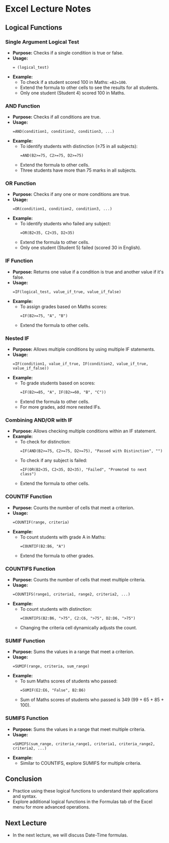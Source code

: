 
# Excel Lecture Notes

## Logical Functions

### Single Argument Logical Test
- **Purpose:** Checks if a single condition is true or false.
- **Usage:**
  ```excel
  = (logical_test)
  ```
- **Example:** 
  - To check if a student scored 100 in Maths: `=B2=100`.
  - Extend the formula to other cells to see the results for all students.
  - Only one student (Student 4) scored 100 in Maths.

### AND Function
- **Purpose:** Checks if all conditions are true.
- **Usage:**
  ```excel
  =AND(condition1, condition2, condition3, ...)
  ```
- **Example:** 
  - To identify students with distinction (≥75 in all subjects): 
    ```excel
    =AND(B2>=75, C2>=75, D2>=75)
    ```
  - Extend the formula to other cells. 
  - Three students have more than 75 marks in all subjects.

### OR Function
- **Purpose:** Checks if any one or more conditions are true.
- **Usage:**
  ```excel
  =OR(condition1, condition2, condition3, ...)
  ```
- **Example:**
  - To identify students who failed any subject:
    ```excel
    =OR(B2<35, C2<35, D2<35)
    ```
  - Extend the formula to other cells.
  - Only one student (Student 5) failed (scored 30 in English).

### IF Function
- **Purpose:** Returns one value if a condition is true and another value if it's false.
- **Usage:**
  ```excel
  =IF(logical_test, value_if_true, value_if_false)
  ```
- **Example:**
  - To assign grades based on Maths scores:
    ```excel
    =IF(B2>=75, "A", "B")
    ```
  - Extend the formula to other cells.

### Nested IF
- **Purpose:** Allows multiple conditions by using multiple IF statements.
- **Usage:**
  ```excel
  =IF(condition1, value_if_true, IF(condition2, value_if_true, value_if_false))
  ```
- **Example:** 
  - To grade students based on scores:
    ```excel
    =IF(B2>=85, "A", IF(B2>=60, "B", "C"))
    ```
  - Extend the formula to other cells.
  - For more grades, add more nested IFs.

### Combining AND/OR with IF
- **Purpose:** Allows checking multiple conditions within an IF statement.
- **Example:** 
  - To check for distinction:
    ```excel
    =IF(AND(B2>=75, C2>=75, D2>=75), "Passed with Distinction", "")
    ```
  - To check if any subject is failed:
    ```excel
    =IF(OR(B2<35, C2<35, D2<35), "Failed", "Promoted to next class")
    ```
  - Extend the formula to other cells.

### COUNTIF Function
- **Purpose:** Counts the number of cells that meet a criterion.
- **Usage:**
  ```excel
  =COUNTIF(range, criteria)
  ```
- **Example:** 
  - To count students with grade A in Maths:
    ```excel
    =COUNTIF(B2:B6, "A")
    ```
  - Extend the formula to other grades.

### COUNTIFS Function
- **Purpose:** Counts the number of cells that meet multiple criteria.
- **Usage:**
  ```excel
  =COUNTIFS(range1, criteria1, range2, criteria2, ...)
  ```
- **Example:**
  - To count students with distinction:
    ```excel
    =COUNTIFS(B2:B6, ">75", C2:C6, ">75", D2:D6, ">75")
    ```
  - Changing the criteria cell dynamically adjusts the count.

### SUMIF Function
- **Purpose:** Sums the values in a range that meet a criterion.
- **Usage:**
  ```excel
  =SUMIF(range, criteria, sum_range)
  ```
- **Example:**
  - To sum Maths scores of students who passed:
    ```excel
    =SUMIF(E2:E6, "False", B2:B6)
    ```
  - Sum of Maths scores of students who passed is 349 (99 + 65 + 85 + 100).

### SUMIFS Function
- **Purpose:** Sums the values in a range that meet multiple criteria.
- **Usage:**
  ```excel
  =SUMIFS(sum_range, criteria_range1, criteria1, criteria_range2, criteria2, ...)
  ```
- **Example:** 
  - Similar to COUNTIFS, explore SUMIFS for multiple criteria.

## Conclusion
- Practice using these logical functions to understand their applications and syntax.
- Explore additional logical functions in the Formulas tab of the Excel menu for more advanced operations.

## Next Lecture
- In the next lecture, we will discuss Date-Time formulas.
